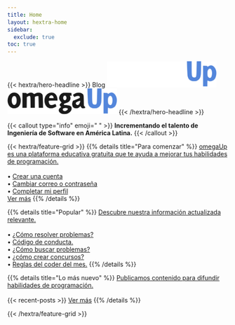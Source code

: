 ```yaml
---
title: Home
layout: hextra-home
sidebar:
  exclude: true
toc: true
---
```

{{< hextra/hero-headline >}}
  Blog 
  <img class="hx-text-center hx-hidden dark:hx-block" src="/logo/omegaUp-dark.webp" alt="omegaUp blog" width="250">
  <img class="hx-text-center hx-block dark:hx-hidden" src="/logo/omegaUp.webp" alt="omegaUp blog" width="250">
{{< /hextra/hero-headline >}}

{{< callout type="info" emoji=" " >}}
  **Incrementando el talento de Ingeniería de Software en América Latina.**
{{< /callout >}}

<div class="hx-mt-6 hx-mb-6">
{{< hextra/feature-grid >}}
  {{% details title="Para comenzar" %}}
  <a href='/comienza'>omegaUp es una plataforma educativa gratuita que te ayuda a mejorar tus habilidades de programación.</a><br><br>
  &#8226; <a class="hx-text-[color:hsl(var(--primary-hue),100%,50%)] hx-underline hx-underline-offset-2 hx-decoration-from-font" href='/comienza/#crea-tu-cuenta-en-omegaupcomloginhttpsomegaupcomlogin'>Crear una cuenta</a><br>
  &#8226; <a class="hx-text-[color:hsl(var(--primary-hue),100%,50%)] hx-underline hx-underline-offset-2 hx-decoration-from-font" href='/comienza/#completa-tu-perfil-en-mi-perfilhttpsomegaupcomprofile'>Cambiar correo o contraseña</a><br>
  &#8226; <a class="hx-text-[color:hsl(var(--primary-hue),100%,50%)] hx-underline hx-underline-offset-2 hx-decoration-from-font" href='/comienza/#completa-tu-perfil-en-mi-perfilhttpsomegaupcomprofile'>Completar mi perfil</a><br>
  <a class="hx-text-[color:hsl(var(--primary-hue),100%,50%)] hx-underline hx-underline-offset-2 hx-decoration-from-font" href='/comienza'>Ver más</a>
  {{% /details %}}

  {{% details title="Popular" %}}
  <a href='/posts'>Descubre nuestra información actualizada relevante.</a><br><br>
  &#8226; <a class="hx-text-[color:hsl(var(--primary-hue),100%,50%)] hx-underline hx-underline-offset-2 hx-decoration-from-font" href='/posts/introduccion-a-omegaup-parte-0/'>¿Cómo resolver problemas?</a><br>
  &#8226; <a class="hx-text-[color:hsl(var(--primary-hue),100%,50%)] hx-underline hx-underline-offset-2 hx-decoration-from-font" href='/posts/codigo-de-conducta-en-omegaup/'>Código de conducta.</a><br>
  &#8226; <a class="hx-text-[color:hsl(var(--primary-hue),100%,50%)] hx-underline hx-underline-offset-2 hx-decoration-from-font" href='/posts/el-nuevo-buscador-de-problemas-de-omegaup/'>¿Cómo buscar problemas?</a><br>
  &#8226; <a class="hx-text-[color:hsl(var(--primary-hue),100%,50%)] hx-underline hx-underline-offset-2 hx-decoration-from-font" href='/posts/concursos-con-subtareas/#c%C3%B3mo-crear-un-concurso-con-la-modalidad-de-subtareas'>¿cómo crear concursos?</a><br>
  &#8226; <a class="hx-text-[color:hsl(var(--primary-hue),100%,50%)] hx-underline hx-underline-offset-2 hx-decoration-from-font" href='/posts/reglas-del-coder-del-mes/'>Reglas del coder del mes.</a>
  {{% /details %}}

  {{% details title="Lo más nuevo" %}}
  <a href='/posts'>Publicamos contenido para difundir habilidades de programación.</a><br><br>
  {{< recent-posts >}}
  <a class="hx-text-[color:hsl(var(--primary-hue),100%,50%)] hx-underline hx-underline-offset-2 hx-decoration-from-font" href='/posts'>Ver más</a>
  {{% /details %}}

{{< /hextra/feature-grid >}}
</div>

